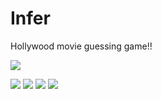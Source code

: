 # Infer

Hollywood movie guessing game!!

![](https://i.ytimg.com/vi/1aZZKXbzEZk/hqdefault.jpg)

![](https://www.boredart.com/wp-content/uploads/2015/01/famous-movie-posters-of-All-time-Hollywood-8.jpg) ![](https://s-media-cache-ak0.pinimg.com/originals/6f/15/bb/6f15bbe260e0a57cafdeea276f08b1bc.jpg) ![](https://cdn.movieweb.com/img.site/PHMidPJqg3TMQN_1_l.jpg) ![](https://s-media-cache-ak0.pinimg.com/originals/f5/7c/dc/f57cdc39220901755ad30c6f6064e09d.jpg)


